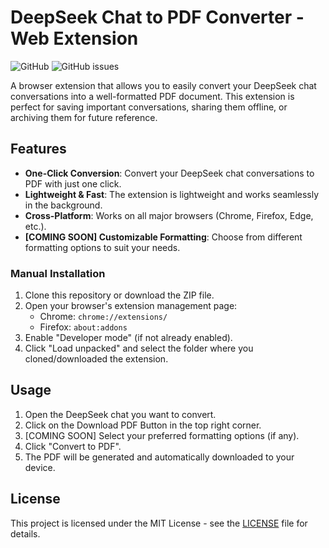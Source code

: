 # DeepSeek Chat to PDF Converter - Web Extension

![GitHub](https://img.shields.io/github/license/Samxel/deepseek-to-pdf)
![GitHub issues](https://img.shields.io/github/issues/Samxel/deepseek-to-pdf)

A browser extension that allows you to easily convert your DeepSeek chat conversations into a well-formatted PDF document. This extension is perfect for saving important conversations, sharing them offline, or archiving them for future reference.

## Features

- **One-Click Conversion**: Convert your DeepSeek chat conversations to PDF with just one click.
- **Lightweight & Fast**: The extension is lightweight and works seamlessly in the background.
- **Cross-Platform**: Works on all major browsers (Chrome, Firefox, Edge, etc.).
- **[COMING SOON] Customizable Formatting**: Choose from different formatting options to suit your needs.

### Manual Installation

1. Clone this repository or download the ZIP file.
2. Open your browser's extension management page:
   - Chrome: `chrome://extensions/`
   - Firefox: `about:addons`
3. Enable "Developer mode" (if not already enabled).
4. Click "Load unpacked" and select the folder where you cloned/downloaded the extension.

## Usage

1. Open the DeepSeek chat you want to convert.
2. Click on the Download PDF Button in the top right corner.
3. [COMING SOON] Select your preferred formatting options (if any).
4. Click "Convert to PDF".
5. The PDF will be generated and automatically downloaded to your device.

## License

This project is licensed under the MIT License - see the [LICENSE](LICENSE) file for details.

